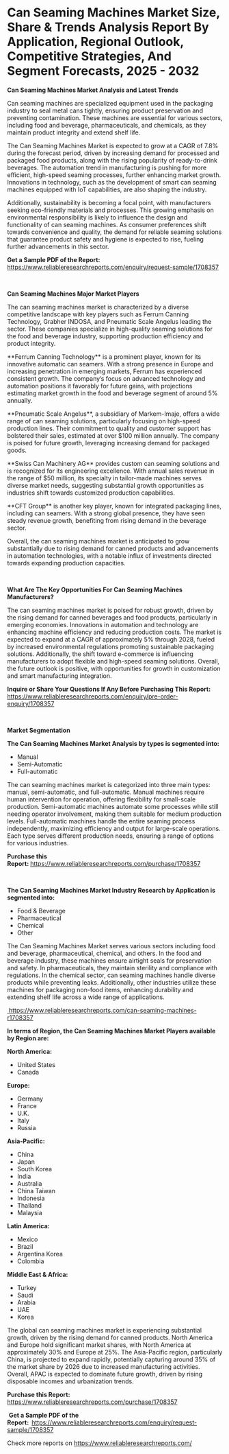 <p><h1>Can Seaming Machines Market Size, Share & Trends Analysis Report By Application, Regional Outlook, Competitive Strategies, And Segment Forecasts, 2025 - 2032</h1></p><p><strong>Can Seaming Machines Market Analysis and Latest Trends</strong></p>
<p><p>Can seaming machines are specialized equipment used in the packaging industry to seal metal cans tightly, ensuring product preservation and preventing contamination. These machines are essential for various sectors, including food and beverage, pharmaceuticals, and chemicals, as they maintain product integrity and extend shelf life.</p><p>The Can Seaming Machines Market is expected to grow at a CAGR of 7.8% during the forecast period, driven by increasing demand for processed and packaged food products, along with the rising popularity of ready-to-drink beverages. The automation trend in manufacturing is pushing for more efficient, high-speed seaming processes, further enhancing market growth. Innovations in technology, such as the development of smart can seaming machines equipped with IoT capabilities, are also shaping the industry.</p><p>Additionally, sustainability is becoming a focal point, with manufacturers seeking eco-friendly materials and processes. This growing emphasis on environmental responsibility is likely to influence the design and functionality of can seaming machines. As consumer preferences shift towards convenience and quality, the demand for reliable seaming solutions that guarantee product safety and hygiene is expected to rise, fueling further advancements in this sector.</p></p>
<p><strong>Get a Sample PDF of the Report:&nbsp;</strong> <a href="https://www.reliableresearchreports.com/enquiry/request-sample/1708357?utm_campaign=2393&utm_medium=2&utm_source=Github&utm_content=ia&utm_term=21022025&utm_id=can-seaming-machines">https://www.reliableresearchreports.com/enquiry/request-sample/1708357</a></p>
<p>&nbsp;</p>
<p><strong>Can Seaming Machines Major Market Players</strong></p>
<p><p>The can seaming machines market is characterized by a diverse competitive landscape with key players such as Ferrum Canning Technology, Grabher INDOSA, and Pneumatic Scale Angelus leading the sector. These companies specialize in high-quality seaming solutions for the food and beverage industry, supporting production efficiency and product integrity.</p><p>**Ferrum Canning Technology** is a prominent player, known for its innovative automatic can seamers. With a strong presence in Europe and increasing penetration in emerging markets, Ferrum has experienced consistent growth. The company’s focus on advanced technology and automation positions it favorably for future gains, with projections estimating market growth in the food and beverage segment of around 5% annually.</p><p>**Pneumatic Scale Angelus**, a subsidiary of Markem-Imaje, offers a wide range of can seaming solutions, particularly focusing on high-speed production lines. Their commitment to quality and customer support has bolstered their sales, estimated at over $100 million annually. The company is poised for future growth, leveraging increasing demand for packaged goods.</p><p>**Swiss Can Machinery AG** provides custom can seaming solutions and is recognized for its engineering excellence. With annual sales revenue in the range of $50 million, its specialty in tailor-made machines serves diverse market needs, suggesting substantial growth opportunities as industries shift towards customized production capabilities.</p><p>**CFT Group** is another key player, known for integrated packaging lines, including can seamers. With a strong global presence, they have seen steady revenue growth, benefiting from rising demand in the beverage sector. </p><p>Overall, the can seaming machines market is anticipated to grow substantially due to rising demand for canned products and advancements in automation technologies, with a notable influx of investments directed towards expanding production capacities.</p></p>
<p>&nbsp;</p>
<p><strong>What Are The Key Opportunities For Can Seaming Machines Manufacturers?</strong></p>
<p><p>The can seaming machines market is poised for robust growth, driven by the rising demand for canned beverages and food products, particularly in emerging economies. Innovations in automation and technology are enhancing machine efficiency and reducing production costs. The market is expected to expand at a CAGR of approximately 5% through 2028, fueled by increased environmental regulations promoting sustainable packaging solutions. Additionally, the shift toward e-commerce is influencing manufacturers to adopt flexible and high-speed seaming solutions. Overall, the future outlook is positive, with opportunities for growth in customization and smart manufacturing integration.</p></p>
<p><strong>Inquire or Share Your Questions If Any Before Purchasing This Report:</strong> <a href="https://www.reliableresearchreports.com/enquiry/pre-order-enquiry/1708357?utm_campaign=2393&utm_medium=2&utm_source=Github&utm_content=ia&utm_term=21022025&utm_id=can-seaming-machines">https://www.reliableresearchreports.com/enquiry/pre-order-enquiry/1708357</a></p>
<p>&nbsp;</p>
<p><strong>Market Segmentation</strong></p>
<p><strong>The Can Seaming Machines Market Analysis by types is segmented into:</strong></p>
<p><ul><li>Manual</li><li>Semi-Automatic</li><li>Full-automatic</li></ul></p>
<p><p>The can seaming machines market is categorized into three main types: manual, semi-automatic, and full-automatic. Manual machines require human intervention for operation, offering flexibility for small-scale production. Semi-automatic machines automate some processes while still needing operator involvement, making them suitable for medium production levels. Full-automatic machines handle the entire seaming process independently, maximizing efficiency and output for large-scale operations. Each type serves different production needs, ensuring a range of options for various industries.</p></p>
<p><strong>Purchase this Report:&nbsp;</strong><a href="https://www.reliableresearchreports.com/purchase/1708357?utm_campaign=2393&utm_medium=2&utm_source=Github&utm_content=ia&utm_term=21022025&utm_id=can-seaming-machines">https://www.reliableresearchreports.com/purchase/1708357</a></p>
<p>&nbsp;</p>
<p><strong>The Can Seaming Machines Market Industry Research by Application is segmented into:</strong></p>
<p><ul><li>Food & Beverage</li><li>Pharmaceutical</li><li>Chemical</li><li>Other</li></ul></p>
<p><p>The Can Seaming Machines Market serves various sectors including food and beverage, pharmaceutical, chemical, and others. In the food and beverage industry, these machines ensure airtight seals for preservation and safety. In pharmaceuticals, they maintain sterility and compliance with regulations. In the chemical sector, can seaming machines handle diverse products while preventing leaks. Additionally, other industries utilize these machines for packaging non-food items, enhancing durability and extending shelf life across a wide range of applications.</p></p>
<p><a href="https://www.reliableresearchreports.com/can-seaming-machines-r1708357?utm_campaign=2393&utm_medium=2&utm_source=Github&utm_content=ia&utm_term=21022025&utm_id=can-seaming-machines">&nbsp;https://www.reliableresearchreports.com/can-seaming-machines-r1708357</a></p>
<p><strong>In terms of Region, the Can Seaming Machines Market Players available by Region are:</strong></p>
<p>
    <p> <strong> North America: </strong>
        <ul>
            <li>United States</li>
            <li>Canada</li>
        </ul>
        </p> 
    <p> <strong> Europe: </strong>
        <ul>
            <li>Germany</li>
            <li>France</li>
            <li>U.K.</li>
            <li>Italy</li>
            <li>Russia</li>
        </ul>
        </p> 
    <p> <strong> Asia-Pacific: </strong>
        <ul>
            <li>China</li>
            <li>Japan</li>
            <li>South Korea</li>
            <li>India</li>
            <li>Australia</li>
            <li>China Taiwan</li>
            <li>Indonesia</li>
            <li>Thailand</li>
            <li>Malaysia</li>
        </ul>
        </p> 
    <p> <strong> Latin America: </strong>
        <ul>
            <li>Mexico</li>
            <li>Brazil</li>
            <li>Argentina Korea</li>
            <li>Colombia</li>
        </ul>
        </p> 
    <p> <strong> Middle East & Africa: </strong>
        <ul>
            <li>Turkey</li>
            <li>Saudi</li>
            <li>Arabia</li>
            <li>UAE</li>
            <li>Korea</li>
        </ul>
    </p>
    </p>
<p><p>The global can seaming machines market is experiencing substantial growth, driven by the rising demand for canned products. North America and Europe hold significant market shares, with North America at approximately 30% and Europe at 25%. The Asia-Pacific region, particularly China, is projected to expand rapidly, potentially capturing around 35% of the market share by 2026 due to increased manufacturing activities. Overall, APAC is expected to dominate future growth, driven by rising disposable incomes and urbanization trends.</p></p>
<p><strong>Purchase this Report: </strong><a href="https://www.reliableresearchreports.com/purchase/1708357?utm_campaign=2393&utm_medium=2&utm_source=Github&utm_content=ia&utm_term=21022025&utm_id=can-seaming-machines">https://www.reliableresearchreports.com/purchase/1708357</a></p>
<p>&nbsp;<strong>Get a Sample PDF of the Report:&nbsp;&nbsp;</strong><a href="https://www.reliableresearchreports.com/enquiry/request-sample/1708357?utm_campaign=2393&utm_medium=2&utm_source=Github&utm_content=ia&utm_term=21022025&utm_id=can-seaming-machines">https://www.reliableresearchreports.com/enquiry/request-sample/1708357</a></p>
<p><strong></strong></p>
<p>Check more reports on <a href="https://www.reliableresearchreports.com/?utm_campaign=2393&utm_medium=2&utm_source=Github&utm_content=ia&utm_term=21022025&utm_id=can-seaming-machines">https://www.reliableresearchreports.com/</a></p>